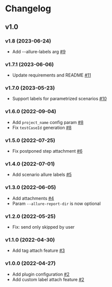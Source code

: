# Changelog

## v1.0

### v1.8 (2023-06-24)

- Add --allure-labels arg [#9](https://github.com/vedro-universe/vedro-allure-reporter/pull/9)

### v1.7.1 (2023-06-06)

- Update requirements and README [#11](https://github.com/vedro-universe/vedro-allure-reporter/pull/11)

### v1.7.0 (2023-05-23)

- Support labels for parametrized scenarios [#10](https://github.com/vedro-universe/vedro-allure-reporter/pull/10)

### v1.6.0 (2022-09-04)

- Add `project_name` config param [#8](https://github.com/vedro-universe/vedro-allure-reporter/pull/8)
- Fix `testCaseId` generation [#8](https://github.com/vedro-universe/vedro-allure-reporter/pull/8)

### v1.5.0 (2022-07-25)

- Fix postponed step attachment [#6](https://github.com/vedro-universe/vedro-allure-reporter/pull/6)

### v1.4.0 (2022-07-01)

- Add scenario allure labels [#5](https://github.com/vedro-universe/vedro-allure-reporter/pull/5)

### v1.3.0 (2022-06-05)

- Add attachments [#4](https://github.com/vedro-universe/vedro-allure-reporter/pull/4)
- Param `--allure-report-dir` is now optional

### v1.2.0 (2022-05-25)

- Fix: send only skipped by user

### v1.1.0 (2022-04-30)

- Add tag attach feature [#3](https://github.com/vedro-universe/vedro-allure-reporter/pull/3)

### v1.0.0 (2022-04-27)

- Add plugin configuration [#2](https://github.com/vedro-universe/vedro-allure-reporter/pull/2)
- Add custom label attach feature [#2](https://github.com/vedro-universe/vedro-allure-reporter/pull/2)
